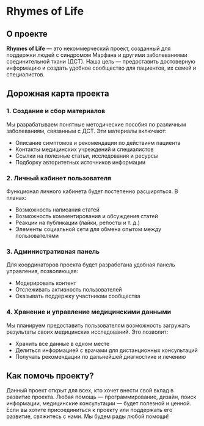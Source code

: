 # Rhymes of Life

## О проекте
**Rhymes of Life** — это некоммерческий проект, созданный для поддержки людей с синдромом Марфана и другими заболеваниями соединительной ткани (ДСТ). Наша цель — предоставить достоверную информацию и создать удобное сообщество для пациентов, их семей и специалистов.

## Дорожная карта проекта

### 1. Создание и сбор материалов
Мы разрабатываем понятные методические пособия по различным заболеваниям, связанным с ДСТ. Эти материалы включают:
- Описание симптомов и рекомендации по действиям пациента
- Контакты медицинских учреждений и специалистов
- Ссылки на полезные статьи, исследования и ресурсы
- Подборку авторитетных источников информации

### 2. Личный кабинет пользователя
Функционал личного кабинета будет постепенно расширяться. В планах:
- Возможность написания статей
- Возможность комментирования и обсуждения статей
- Реакции на публикации (лайки, репосты и т. д.)
- Элементы социальной сети для обмена опытом между пользователями

### 3. Административная панель
Для координаторов проекта будет разработана удобная панель управления, позволяющая:
- Модерировать контент
- Отслеживать активность пользователей
- Оказывать поддержку участникам сообщества

### 4. Хранение и управление медицинскими данными
Мы планируем предоставить пользователям возможность загружать результаты своих медицинских исследований. Это позволит:
- Хранить все данные в одном месте
- Делиться информацией с врачами для дистанционных консультаций
- Получать рекомендации по дальнейшей диагностике и лечению

## Как помочь проекту?
Данный проект открыт для всех, кто хочет внести свой вклад в развитие проекта. Любая помощь — программирование, дизайн, поиск информации, медицинские консультации — будет полезной и ценной. Если вы хотите присоединиться к проекту или поддержать его развитие, свяжитесь с нами. Мы будем рады любой помощи!